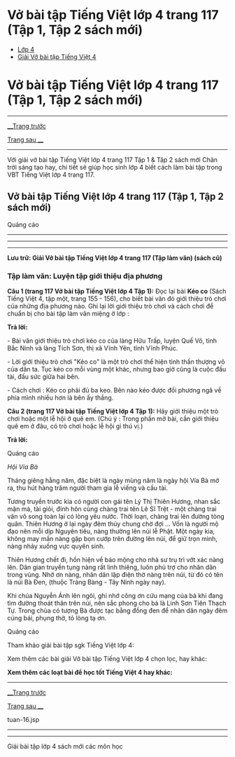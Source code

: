 # Vở bài tập Tiếng Việt lớp 4 trang 117 (Tập 1, Tập 2 sách mới)

  * [Lớp 4](https://vietjack.com/series/lop-4.jsp)
  * [Giải Vở bài tập Tiếng Việt 4](https://vietjack.com/giai-vo-bai-tap-tieng-viet-4/index.jsp)



# Vở bài tập Tiếng Việt lớp 4 trang 117 (Tập 1, Tập 2 sách mới)

* * *

[__Trang trước](https://vietjack.com/giai-vo-bai-tap-tieng-viet-4/tuan-16.jsp)

[Trang sau __](https://vietjack.com/giai-vo-bai-tap-tieng-viet-4/tuan-16.jsp)

* * *

Với giải vở bài tập Tiếng Việt lớp 4 trang 117 Tập 1 & Tập 2 sách mới Chân trời sáng tạo hay, chi tiết sẽ giúp học sinh lớp 4 biết cách làm bài tập trong VBT Tiếng Việt lớp 4 trang 117.

## Vở bài tập Tiếng Việt lớp 4 trang 117 (Tập 1, Tập 2 sách mới)

Quảng cáo

* * *

* * *

* * *

**Lưu trữ: Giải Vở bài tập Tiếng Việt lớp 4 trang 117 (Tập làm văn) (sách cũ)**

### **Tập làm văn: Luyện tập giới thiệu địa phương**

**Câu 1 (trang 117 Vở bài tập Tiếng Việt lớp 4 Tập 1):** Đọc lại bài **Kéo co** (Sách Tiếng Việt 4, tập một, trang 155 - 156), cho biết bài văn đó giới thiệu trò chơi của những địa phương nào. Ghi lại lời giới thiệu trò chơi và cách chơi để chuẩn bị cho bài tập làm văn miệng ở lớp :

**Trả lời:**

\- Bài văn giới thiệu trò chơi kéo co của làng Hữu Trấp, luyện Quế Võ, tỉnh Bắc Ninh và làng Tích Sơn, thị xã Vĩnh Yên, tỉnh Vĩnh Phúc.

\- Lời giới thiệu trò chơi "Kéo co" là một trò chơi thể hiện tinh thần thượng võ của dân ta. Tục kéo co mỗi vùng một khác, nhưng bao giờ cũng là cuộc đấu tài, đấu sức giữa hai bên.

\- Cách chơi : Kéo co phải đủ ba keo. Bên nào kéo được đối phương ngã về phía mình nhiều hơn là bên ấy thắng.

**Câu 2 (trang 117 Vở bài tập Tiếng Việt lớp 4 Tập 1):** Hãy giới thiệu một trò chơi hoặc một lễ hội ở quê em. (Chú ý : Trong phần mở bài, cần giới thiệu quê em ở đâu, có trò chơi hoặc lễ hội gì thú vị.)

**Trả lời:**

Quảng cáo

_Hội Vía Bà_

Tháng giêng hằng năm, đặc biệt là ngày mùng năm là ngày hội Vía Bà mở ra, thu hút hàng trăm người tham gia lễ viếng và cầu tài.

Tương truyền trước kia có người con gái tên Lý Thị Thiên Hương, nhan sắc mặn mà, tài giỏi, đính hôn cùng chàng trai tên Lê Sĩ Trệt - một chàng trai văn võ song toàn lại có lòng yêu nước. Thời loạn, chàng trai lên đường tòng quân. Thiên Hương ở lại ngày đêm thủy chung chờ đợi ... Vốn là người mộ đạo nên mỗi dịp Nguyên tiêu, nàng thường lên núi lễ Phật. Một ngày kia, không may mắn nàng gặp bọn cướp trên đường lên núi, để giữ trọn mình, nàng nhảy xuống vực quyên sinh.

Thiên Hương chết đi, hồn hiện về báo mộng cho nhà sư trụ trì vớt xác nàng lên. Dân gian truyền tụng nàng rất linh thiêng, luôn phù trợ cho nhân dân trong vùng. Nhớ ơn nàng, nhân dân lập điện thờ nàng trên núi, từ đó có tên là núi Bà Đen, (thuộc Trảng Bàng - Tây Ninh ngày nay).

Khi chúa Nguyễn Ánh lên ngôi, ghi nhớ công ơn cứu mạng của bà khi đang tìm đường thoát thân trên núi, nên sắc phong cho bà là Linh Sơn Tiên Thạch Tự. Trong chùa có tượng Bà được tạc bằng đồng đen để nhân dân ngày đêm cúng bái, phụng thờ, tỏ lòng tạ ơn.

Quảng cáo

Tham khảo giải bài tập sgk Tiếng Việt lớp 4:

Xem thêm các bài giải Vở bài tập Tiếng Việt lớp 4 chọn lọc, hay khác:

**Xem thêm các loạt bài để học tốt Tiếng Việt 4 hay khác:**

* * *

[__Trang trước](https://vietjack.com/giai-vo-bai-tap-tieng-viet-4/tuan-16.jsp)

[Trang sau __](https://vietjack.com/giai-vo-bai-tap-tieng-viet-4/tuan-16.jsp)

tuan-16.jsp

* * *

* * *

Giải bài tập lớp 4 sách mới các môn học
